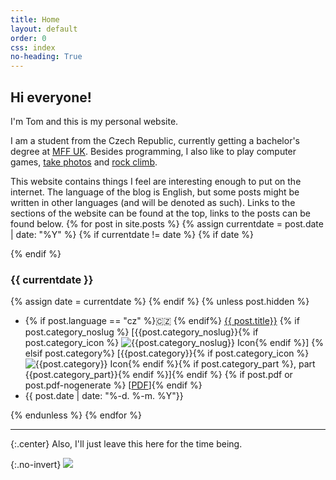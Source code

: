 ```yaml
---
title: Home
layout: default
order: 0
css: index
no-heading: True
---
```


## Hi everyone!

I'm Tom and this is my personal website.

I am a student from the Czech Republic, currently getting a bachelor's degree at [MFF UK](https://www.mff.cuni.cz/en).
Besides programming, I also like to play computer games, [take photos](/photos/) and [rock climb](climbing/).

This website contains things I feel are interesting enough to put on the internet.
The language of the blog is English, but some posts might be written in other languages (and will be denoted as such).
Links to the sections of the website can be found at the top, links to the posts can be found below.
{% for post in site.posts %}
{% assign currentdate = post.date | date: "%Y" %}
{% if currentdate != date %}
{% if date %}
<div class="spacer"></div>
{% endif %}

### {{ currentdate }}
{% assign date = currentdate %} 
{% endif %}
{% unless post.hidden %}
<ul class="hfill">
	<li>
	{% if post.language == "cz" %}🇨🇿 {% endif%}
	<a href="{{ post.url }}">{{ post.title}}</a>
	{% if post.category_noslug %} [{{post.category_noslug}}{% if post.category_icon %} <img class='category-icon' src='{{post.category_icon}}' alt='{{post.category_noslug}} Icon'/>{% endif %}]
	{% elsif post.category%} [{{post.category}}{% if post.category_icon %} <img class='category-icon' src='{{post.category_icon}}' alt='{{post.category}} Icon'/>{% endif %}{% if post.category_part %}, part {{post.category_part}}{% endif %}]{% endif %}
	{% if post.pdf or post.pdf-nogenerate %} [<a href="/assets/{{post.url | split: "/" | last}}.pdf">PDF</a>]{% endif %}
	</li>
	<li>{{ post.date  | date: "%-d. %-m. %Y"}}</li>
</ul>
{% endunless %}
{% endfor %}

<div class="spacer"></div>

---

{:.center}
Also, I'll just leave this here for the time being.

{:.no-invert}
![](assets/putin.webp)

